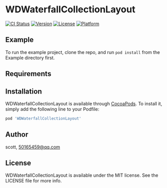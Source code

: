 # WDWaterfallCollectionLayout

[![CI Status](https://img.shields.io/travis/scott/WDWaterfallCollectionLayout.svg?style=flat)](https://travis-ci.org/scott/WDWaterfallCollectionLayout)
[![Version](https://img.shields.io/cocoapods/v/WDWaterfallCollectionLayout.svg?style=flat)](https://cocoapods.org/pods/WDWaterfallCollectionLayout)
[![License](https://img.shields.io/cocoapods/l/WDWaterfallCollectionLayout.svg?style=flat)](https://cocoapods.org/pods/WDWaterfallCollectionLayout)
[![Platform](https://img.shields.io/cocoapods/p/WDWaterfallCollectionLayout.svg?style=flat)](https://cocoapods.org/pods/WDWaterfallCollectionLayout)

## Example

To run the example project, clone the repo, and run `pod install` from the Example directory first.

## Requirements

## Installation

WDWaterfallCollectionLayout is available through [CocoaPods](https://cocoapods.org). To install
it, simply add the following line to your Podfile:

```ruby
pod 'WDWaterfallCollectionLayout'
```

## Author

scott, 50165459@qq.com

## License

WDWaterfallCollectionLayout is available under the MIT license. See the LICENSE file for more info.
